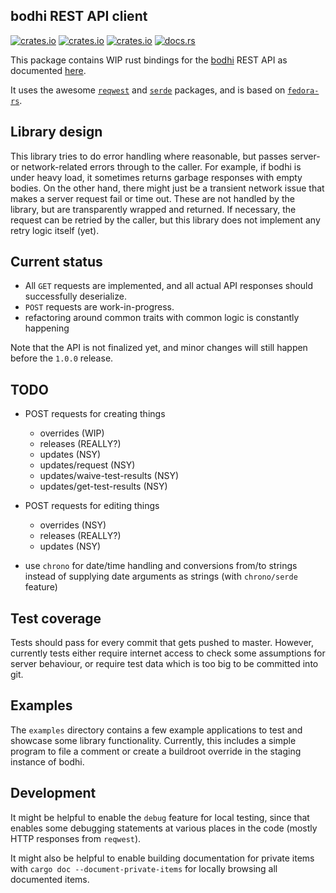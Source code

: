 ## bodhi REST API client

[![crates.io](https://img.shields.io/crates/v/bodhi.svg)](https://crates.io/crates/bodhi/)
[![crates.io](https://img.shields.io/crates/d/bodhi.svg)](https://crates.io/crates/bodhi/)
[![crates.io](https://img.shields.io/crates/l/bodhi.svg)](https://crates.io/crates/bodhi/)
[![docs.rs](https://docs.rs/bodhi/badge.svg)](https://docs.rs/bodhi/)

This package contains WIP rust bindings for the [bodhi] REST API as documented [here][bodhi-api].

[bodhi]: https://github.com/fedora-infra/bodhi
[bodhi-api]: https://bodhi.fedoraproject.org/docs/server_api/index.html#rest-api

It uses the awesome [`reqwest`][reqwest] and [`serde`][serde] packages, and is based on [`fedora-rs`][fedora-rs].

[reqwest]: https://github.com/seanmonstar/reqwest
[serde]: https://github.com/serde-rs/serde
[fedora-rs]: https://github.com/ironthree/fedora-rs


## Library design

This library tries to do error handling where reasonable, but passes server- or network-related errors through to the
caller. For example, if bodhi is under heavy load, it sometimes returns garbage responses with empty bodies. On the
other hand, there might just be a transient network issue that makes a server request fail or time out. These are not
handled by the library, but are transparently wrapped and returned. If necessary, the request can be retried by the
caller, but this library does not implement any retry logic itself (yet).


## Current status

- All `GET` requests are implemented, and all actual API responses should successfully deserialize.
- `POST` requests are work-in-progress.
- refactoring around common traits with common logic is constantly happening

Note that the API is not finalized yet, and minor changes will still happen before the `1.0.0` release.


## TODO

- POST requests for creating things
    - overrides (WIP)
    - releases (REALLY?)
    - updates (NSY)
    - updates/request (NSY)
    - updates/waive-test-results (NSY)
    - updates/get-test-results (NSY)

- POST requests for editing things
    - overrides (NSY)
    - releases (REALLY?)
    - updates (NSY)

- use `chrono` for date/time handling and conversions from/to strings instead of supplying date
  arguments as strings (with `chrono/serde` feature)


## Test coverage

Tests should pass for every commit that gets pushed to master. However, currently tests either require internet access
to check some assumptions for server behaviour, or require test data which is too big to be committed into git.


## Examples

The `examples` directory contains a few example applications to test and showcase some library functionality. Currently,
this includes a simple program to file a comment or create a buildroot override in the staging instance of bodhi.


## Development

It might be helpful to enable the `debug` feature for local testing, since that enables some debugging statements at
various places in the code (mostly HTTP responses from `reqwest`).

It might also be helpful to enable building documentation for private items with `cargo doc --document-private-items`
for locally browsing all documented items.
